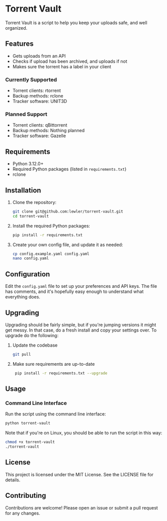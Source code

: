 # Torrent Vault

Torrent Vault is a script to help you keep your uploads safe, and well organized.

## Features

- Gets uploads from an API
- Checks if upload has been archived, and uploads if not
- Makes sure the torrent has a label in your client

### Currently Supported

- Torrent clients: rtorrent
- Backup methods: rclone
- Tracker software: UNIT3D

### Planned Support

- Torrent clients: qBittorrent
- Backup methods: Nothing planned
- Tracker software: Gazelle

## Requirements

- Python 3.12.0+
- Required Python packages (listed in `requirements.txt`)
- rclone

## Installation

1. Clone the repository:
    ```sh
    git clone git@github.com:lewler/torrent-vault.git
    cd torrent-vault
    ```

2. Install the required Python packages:
    ```sh
    pip install -r requirements.txt
    ```

3. Create your own config file, and update it as needed:
    ```sh
    cp config.example.yaml config.yaml
    nano config.yaml
    ```

## Configuration

Edit the `config.yaml` file to set up your preferences and API keys. The file has comments, and it's hopefully easy enough to understand what everything does.

## Upgrading

Upgrading should be fairly simple, but if you're jumping versions it might get messy. In that case, do a fresh install and copy your settings over. To upgrade do the following:

1. Update the codebase
    ```sh
    git pull
    ````

2. Make sure requirements are up-to-date
    ```sh
     pip install -r requirements.txt --upgrade
    ```

## Usage

### Command Line Interface

Run the script using the command line interface:

```sh
python torrent-vault
```

Note that if you're on Linux, you should be able to run the script in this way:
```sh
chmod +x torrent-vault
./torrent-vault
```

## License

This project is licensed under the MIT License. See the LICENSE file for details.

## Contributing

Contributions are welcome! Please open an issue or submit a pull request for any changes.
